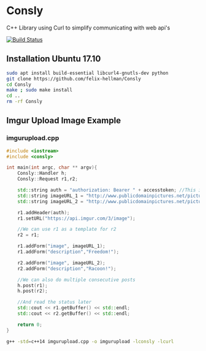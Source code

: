 # Consly
C++ Library using Curl to simplify communicating with web api's

[![Build Status](https://travis-ci.org/felix-hellman/WebCurl.svg?branch=master)](https://travis-ci.org/felix-hellman/WebCurl)

## Installation Ubuntu 17.10
```bash
sudo apt install build-essential libcurl4-gnutls-dev python
git clone https://github.com/felix-hellman/Consly
cd Consly
make ; sudo make install
cd ..
rm -rf Consly
```


## Imgur Upload Image Example
### imgurupload.cpp
```cpp
#include <iostream>
#include <consly>

int main(int argc, char ** argv){
	Consly::Handler h;
	Consly::Request r1,r2;

	std::string auth = "authorization: Bearer " + accesstoken; //This is your api accesstoken
	std::string imageURL_1 = "http://www.publicdomainpictures.net/pictures/210000/velka/statue-of-liberty-1485195728rRZ.jpg";
	std::string imageURL_2 = "http://www.publicdomainpictures.net/pictures/40000/velka/raton-laveur-4.jpg";

	r1.addHeader(auth);
	r1.setURL("https://api.imgur.com/3/image");

	//We can use r1 as a template for r2
	r2 = r1;

	r1.addForm("image", imageURL_1);
	r1.addForm("description","Freedom!");

	r2.addForm("image", imageURL_2);
	r2.addForm("description","Racoon!");

	//We can also do multiple consecutive posts
	h.post(r1);
	h.post(r2);

	//And read the status later
	std::cout << r1.getBuffer() << std::endl;
	std::cout << r2.getBuffer() << std::endl;

	return 0;
}
```
```bash
g++ -std=c++14 imgurupload.cpp -o imgurupload -lconsly -lcurl
```
